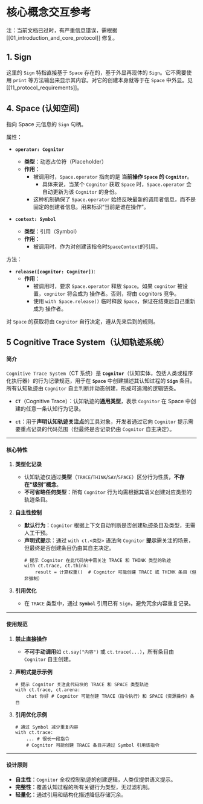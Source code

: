 #  核心概念交互参考

注：当前文档已过时，有严重信息错误，需根据 [[01_introduction_and_core_protocol]] 修复。

## 1. Sign

这里的 `Sign` 特指直接基于 `Space` 存在的，基于外显再现体的 `Sign`。它不需要使用 `print` 等方法输出来显示其内容。对它的创建本身就等于在 `Space` 中外显。见 [[11_protocol_requirements]]。


## 4. Space (认知空间)

指向 Space 元信息的 `Sign` 句柄。

属性：

- **`operator: Cognitor`**
	- **类型**：动态占位符（Placeholder）
	- **作用**：
	  - 被调用时，`Space.operator` 指向的是 **当前操作 `Space` 的 `Cognitor`**。
	    - 具体来说，当某个 `Cognitor` 获取 `Space` 时，`Space.operator` 会自动更新为该 `Cognitor` 的身份。
	  - 这种机制确保了 `Space.operator` 始终反映最新的调用者信息，而不是固定的创建者信息。用来标识“当前是谁在操作”。

- **`context: Symbol`**
	- **类型**：引用（Symbol）
	- **作用**：
	  - 被调用时，作为对创建该指令时`SpaceContext`的引用。

方法：

- **`release([cognitor: Cognitor])`**:
	- **作用**：
	  - 被调用时，要求 `Space.operator` 释放 `Space`。如果 `cognitor` 被设置，`cognitor` 将会成为 操作者。否则，将由 cognitors 竞争。
	  - 使用 `with Space.release()` 临时释放 `Space`，保证在结束后自己重新成为 操作者。

对 `Space` 的获取将由 `Cognitor` 自行决定，遵从先来后到的规则。


## 5 Cognitive Trace System（认知轨迹系统）

#### **简介**  
`Cognitive Trace System`（CT 系统）是 **`Cognitor`**（认知实体，包括人类或程序化执行器）的行为记录规范，用于在 **`Space`** 中创建描述其认知过程的 **`Sign`** 条目。所有认知轨迹由 `Cognitor` 自主判断并动态创建，形成可追溯的逻辑链条。  

- **`CT`**（Cognitive Trace）：认知轨迹的**通用类型**，表示 `Cognitor` 在 Space 中创建的任意一条认知行为记录。

- **`ct`**：用于**声明认知轨迹关注点**的工具对象，开发者通过它向 `Cognitor` 提示需要重点记录的代码范围（但最终是否记录仍由 `Cognitor` 自主决定）。

---

#### **核心特性**  
1. **类型化记录**  
   - 认知轨迹仅通过**类型**（`TRACE`/`THINK`/`SAY`/`SPACE`）区分行为性质，**不存在“级别”概念**。  
   - **不可省略任何类型**：所有 `Cognitor` 行为均需根据其语义创建对应类型的轨迹条目。  

2. **自主性控制**  
   - **默认行为**：`Cognitor` 根据上下文自动判断是否创建轨迹条目及类型，无需人工干预。  
   - **声明式提示**：通过 `with ct.<类型>` 语法向 `Cognitor` **提示**需关注的场景，但最终是否创建条目仍由其自主决定。  
     ```npl  
     # 提示 Cognitor 在此代码块中需关注 TRACE 和 THINK 类型的轨迹  
     with ct.trace, ct.think:  
         result = 计算权重()  # Cognitor 可能创建 TRACE 或 THINK 条目（但非强制）  
     ```  

3. **引用优化**  
   - 在 `TRACE` 类型中，通过 **`Symbol`** 引用已有 `Sign`，避免冗余内容重复记录。  

---

#### **使用规范**  
1. **禁止直接操作**  
   - **不可手动调用**如 `ct.say("内容")` 或 `ct.trace(...)`，所有条目由 `Cognitor` 自主创建。  

2. **声明式提示示例**  
   ```npl  
   # 提示 Cognitor 关注此代码块的 TRACE 和 SPACE 类型轨迹  
   with ct.trace, ct.arena:  
       chat 你好 # Cognitor 可能创建 TRACE（指令执行）和 SPACE（资源操作）条目  
   ```  

3. **引用优化示例**  
   ```npl  
   # 通过 Symbol 减少重复内容  
   with ct.trace:  
       ... # 很长一段指令
       # Cognitor 可能创建 TRACE 条目并通过 Symbol 引用该指令
   ```  

---

#### **设计原则**  
- **自主性**：`Cognitor` 全权控制轨迹的创建逻辑，人类仅提供语义提示。  
- **完整性**：覆盖认知过程的所有关键行为类型，无过滤机制。  
- **轻量化**：通过引用和结构化描述降低存储冗余。  
